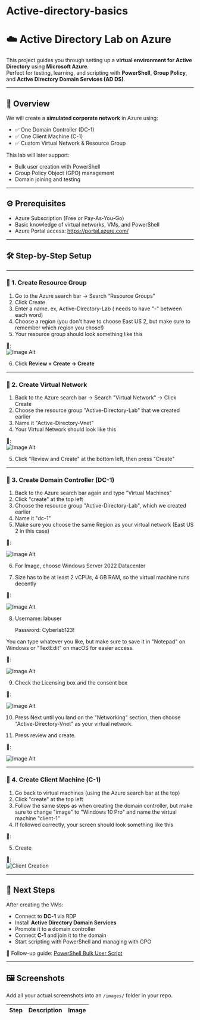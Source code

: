 # Active-directory-basics

# ☁️ Active Directory Lab on Azure

This project guides you through setting up a **virtual environment for Active Directory** using **Microsoft Azure**.  
Perfect for testing, learning, and scripting with **PowerShell**, **Group Policy**, and **Active Directory Domain Services (AD DS)**.

---

## 🧠 Overview

We will create a **simulated corporate network** in Azure using:

- ✅ One Domain Controller (DC-1)
- ✅ One Client Machine (C-1)
- ✅ Custom Virtual Network & Resource Group

This lab will later support:
- Bulk user creation with PowerShell
- Group Policy Object (GPO) management
- Domain joining and testing

---

## ⚙️ Prerequisites

- Azure Subscription (Free or Pay-As-You-Go)
- Basic knowledge of virtual networks, VMs, and PowerShell
- Azure Portal access: https://portal.azure.com/

---

## 🛠️ Step-by-Step Setup

---

### 🔹 1. Create Resource Group

1. Go to the Azure search bar → Search “Resource Groups”
2. Click Create
3. Enter a name. ex, Active-Directory-Lab ( needs to have "-" between each word)
4. Choose a region (you don't have to choose East US 2, but make sure to remember which region you chose!)
5. Your resource group should look something like this

📸:  
![Image Alt](https://raw.githubusercontent.com/OmarITx/Active-directory-basics/140f8141a65a5c7efbdddf9ea1f9f334c2e92cd6/Screenshot%202025-06-29%20142439.png)

6. Click **Review + Create → Create**

---

### 🔹 2. Create Virtual Network

1. Back to the Azure search bar → Search "Virtual Network" → Click Create
2. Choose the resource group "Active-Directory-Lab" that we created earlier
3. Name it "Active-Directory-Vnet"
4. Your Virtual Network should look like this

📸:  
![Image Alt](https://github.com/OmarITx/Active-directory-basics/blob/main/Screenshot%202025-06-29%20171239.png?raw=true=250x250)

5. Click "Review and Create" at the bottom left, then press "Create"
---

### 🔹 3. Create Domain Controller (DC-1)

1. Back to the Azure search bar again and type "Virtual Machines"
2. Click "create" at the top left
3. Choose the resource group "Active-Directory-Lab", which we created earlier
4. Name it "dc-1"
5. Make sure you choose the same Region as your virtual network (East US 2 in this case)


📸:

![Image Alt](https://github.com/OmarITx/Active-directory-basics/blob/main/Screenshot%201.png?raw=true=250x250)


6. For Image, choose Windows Server  2022 Datacenter

7. Size has to be at least 2 vCPUs, 4 GB RAM, so the virtual machine runs decently

📸:

![Image Alt](https://github.com/OmarITx/Active-directory-basics/blob/main/Screenshot%202025-07-23%20115229.png?raw=true=250x250)


8. Username: labuser

   Password: Cyberlab123!
   
You can type whatever you like, but make sure to save it in "Notepad" on Windows or "TextEdit" on macOS for easier access.


📸:

![Image Alt](https://github.com/OmarITx/Active-directory-basics/blob/main/Screenshot%202025-07-22%20232311.png?raw=true=250x250)


9. Check the Licensing box and the consent box

    
📸:

![Image Alt](https://github.com/OmarITx/Active-directory-basics/blob/main/Screenshot%202025-07-22%20232338.png?raw=true=250x250)


10. Press Next until you land on the "Networking" section, then choose "Active-Directory-Vnet" as your virtual network.
    
11. Press review and create.

📸:

![Image Alt](https://github.com/OmarITx/Active-directory-basics/blob/main/Screenshot%202.png?raw=true=250x250)


---

### 🔹 4. Create Client Machine (C-1)

1. Go back to virtual machines (using the Azure search bar at the top)
2. Click "create" at the top left
3. Follow the same steps as when creating the domain controller, but make sure to change "image" to "Windows 10 Pro" and name the virtual machine "client-1"
4. If followed correctly, your screen should look something like this

📸: 


5. Create

📸:  
![Client Creation](images/04_client_create.png)

---

## 🚀 Next Steps

After creating the VMs:

- Connect to **DC-1** via RDP
- Install **Active Directory Domain Services**
- Promote it to a domain controller
- Connect **C-1** and join it to the domain
- Start scripting with PowerShell and managing with GPO

📘 Follow-up guide: [PowerShell Bulk User Script](link-to-your-next-page)

---

## 🖼️ Screenshots

Add all your actual screenshots into an `/images/` folder in your repo.

| Step | Description | Image |
|------|-------------|----
